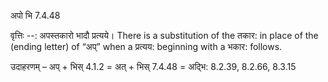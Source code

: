 

 अपो भि 7.4.48 


वृत्तिः --: अपस्‍तकारो भादौ प्रत्‍यये। There is a substitution of the तकार: in place of the (ending letter) of “अप्” when a प्रत्यय: beginning with a भकार: follows. 


उदाहरणम् – अप् + भिस् 4.1.2 = अत् + भिस् 7.4.48 = अद्भि: 8.2.39, 8.2.66, 8.3.15 


